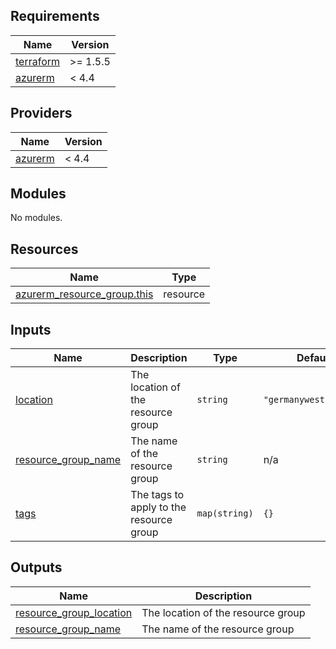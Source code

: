 <!-- BEGIN_TF_DOCS -->
## Requirements

| Name | Version |
|------|---------|
| <a name="requirement_terraform"></a> [terraform](#requirement\_terraform) | >= 1.5.5 |
| <a name="requirement_azurerm"></a> [azurerm](#requirement\_azurerm) | < 4.4 |

## Providers

| Name | Version |
|------|---------|
| <a name="provider_azurerm"></a> [azurerm](#provider\_azurerm) | < 4.4 |

## Modules

No modules.

## Resources

| Name | Type |
|------|------|
| [azurerm_resource_group.this](https://registry.terraform.io/providers/hashicorp/azurerm/latest/docs/resources/resource_group) | resource |

## Inputs

| Name | Description | Type | Default | Required |
|------|-------------|------|---------|:--------:|
| <a name="input_location"></a> [location](#input\_location) | The location of the resource group | `string` | `"germanywestcentral"` | no |
| <a name="input_resource_group_name"></a> [resource\_group\_name](#input\_resource\_group\_name) | The name of the resource group | `string` | n/a | yes |
| <a name="input_tags"></a> [tags](#input\_tags) | The tags to apply to the resource group | `map(string)` | `{}` | no |

## Outputs

| Name | Description |
|------|-------------|
| <a name="output_resource_group_location"></a> [resource\_group\_location](#output\_resource\_group\_location) | The location of the resource group |
| <a name="output_resource_group_name"></a> [resource\_group\_name](#output\_resource\_group\_name) | The name of the resource group |
<!-- END_TF_DOCS -->

